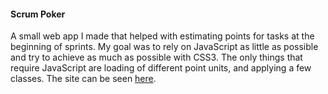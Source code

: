 #### Scrum Poker

A small web app I made that helped with estimating points for tasks at the
beginning of sprints. My goal was to rely on JavaScript as little as possible
and try to achieve as much as possible with CSS3. The only things that require
JavaScript are loading of different point units, and applying a few classes.
The site can be seen [here](http://scrumpoker.kyleschattler.com/).